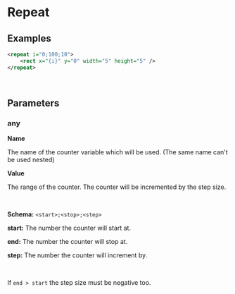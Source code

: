 # Repeat

## Examples

```xml
<repeat i="0;100;10">
    <rect x="{i}" y="0" width="5" height="5" />
</repeat>
```

<br>

## Parameters

### any

**Name** <br>

The name of the counter variable which will be used. (The same name can't be used nested)

**Value** <br>

The range of the counter. The counter will be incremented by the step size.

<br>

**Schema:**
`<start>;<stop>;<step>`

**start:** The number the counter will start at.

**end:** The number the counter will stop at.

**step:** The number the counter will increment by.

<br>

If `end > start` the step size must be negative too.
